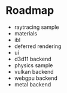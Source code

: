 # Roadmap

- raytracing sample
- materials
- ibl
- deferred rendering
- ui
- d3d11 backend
- physics sample
- vulkan backend
- webgpu backend
- metal backend
